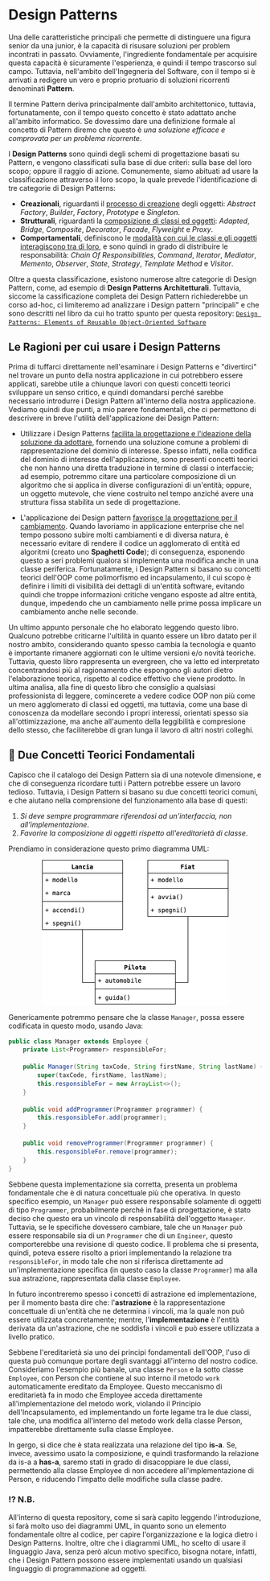 # Design Patterns

Una delle caratteristiche principali che permette di distinguere una figura senior da una junior, è la capacità di
risusare soluzioni per problem incontrati in passato. Ovviamente, l'ingrediente fondamentale per
acquisire questa capacità è sicuramente l'esperienza, e quindi il tempo trascorso sul campo. Tuttavia, nell'ambito
dell'Ingegneria del Software, con il tempo si è arrivati a redigere un vero e proprio protuario di soluzioni ricorrenti
denominati __Pattern__.

Il termine Pattern deriva principalmente dall'ambito architettonico, tuttavia, fortunatamente, con il tempo questo 
concetto è stato adattato anche all'ambito informatico. Se dovessimo dare una definizione formale al concetto di 
Pattern diremo che questo è *una soluzione efficace e comprovata per un problema ricorrente*.

I __Design Patterns__ sono quindi degli schemi di progettazione basati su Pattern, e vengono classificati sulla base di
due criteri: sulla base del loro scopo; oppure il raggio di azione. Comunemente, siamo abituati ad usare la 
classificazione attraverso il loro scopo, la quale prevede l'identificazione di tre categorie di Design Patterns:

* __Creazionali__, riguardanti il <u>processo di creazione</u> degli oggetti: _Abstract Factory_, _Builder_, _Factory_, 
  _Prototype_ e _Singleton_.
* __Strutturali__, riguardanti la <u>composizione di classi ed oggetti</u>: _Adapted_, _Bridge_, _Composite_, 
  _Decorator_, _Facade_, _Flyweight_ e _Proxy_.
* __Comportamentali__, definiscono le <u>modalità con cui le classi e gli oggetti interagiscono tra di loro</u>, e 
  sono  quindi in grado di distribuire le responsabilità: _Chain Of Responsibilities_, _Command_, _Iterator_, 
  _Mediator_, _Memento_, _Observer_, _State_, _Strategy_, _Template Method_ e _Visitor_.

Oltre a questa classificazione, esistono numerose altre categorie di Design Pattern, come, ad esempio di __Design 
Patterns Architetturali__. Tuttavia, siccome la cassificazione completa dei Design Pattern richiederebbe un corso 
ad-hoc, ci limiteremo ad analizzare i Design pattern "principali" e che sono descritti nel libro da cui ho tratto 
spunto per questa repository: [`Design Patterns: Elements of Reusable Object-Oriented Software`](https://www.amazon.it/Design-Patterns-Object-Oriented-Addison-Wesley-Professional-ebook/dp/B000SEIBB8)

## Le Ragioni per cui usare i Design Patterns

Prima di tuffarci direttamente nell'esaminare i Design Patterns e "divertirci" nel trovare un punto della nostra
applicazione in cui potrebbero essere applicati, sarebbe utile a chiunque lavori con questi concetti teorici
sviluppare un senso critico, e quindi domandarsi perché sarebbe necessario introdurre i Design Pattern all'interno
della nostra applicazione. Vediamo quindi due punti, a mio parere fondamentali, che ci permettono di descrivere in
breve l'utilità dell'applicazione dei Design Pattern:

* Utilizzare i Design Patterns <u>facilita la progettazione e l'ideazione della soluzione da adottare</u>, fornendo una
  soluzione comune a problemi di rappresentazione del dominio di interesse. Spesso infatti, nella codifica del dominio
  di interesse dell'applicazione, sono presenti concetti teorici che non hanno una diretta traduzione in termine di
  classi o interfaccie; ad esempio, potremmo citare una particolare composizione di un algoritmo che si applica in
  diverse configurazioni di un'entità; oppure, un oggetto mutevole, che viene costruito nel tempo anziché avere una
  struttura fissa stabilita un sede di progettazione.

* L'applicazione dei Design pattern <u>favorisce la progettazione per il cambiamento</u>. Quando lavoriamo in 
  applicazione enterprise che nel tempo possono subire molti cambiamenti e di diversa natura, è necessario evitare di 
  rendere il codice un agglomerato di entità ed algoritmi (creato uno __Spaghetti Code__); di conseguenza, esponendo 
  questo a seri problemi qualora si implementa una modifica anche in una classe periferica. Fortunatamente, i 
  Design Pattern si basano su concetti teorici dell'OOP come polimorfismo ed incapsulamento, il cui scopo è 
  definire i limiti di visibilità dei dettagli di un'entità software, evitando quindi che troppe informazioni 
  critiche vengano esposte ad altre entità, dunque, impedendo che un cambiamento nelle prime possa implicare un 
  cambiamento anche nelle seconde.

Un ultimo appunto personale che ho elaborato leggendo questo libro. Qualcuno potrebbe criticarne l'ultilità in 
quanto essere un libro datato per il nostro ambito, considerando quanto spesso cambia la tecnologia e quanto è 
importante rimanere aggiornati con le ultime versioni e/o novità teoriche. Tuttavia, questo libro rappresenta un 
evergreen, che va letto ed interpretato concentrandosi più al ragionamento che espongono gli autori dietro 
l'elaborazione teorica, rispetto al codice effettivo che viene prodotto. In ultima analisa, alla fine di questo 
libro che consiglio a qualsiasi professionista di leggere, comincerete a vedere codice OOP non più come un mero 
agglomerato di classi ed oggetti, ma tuttavia, come una base di conoscenza da modellare secondo i propri interessi, 
orientati spesso sia all'ottimizzazione, ma anche all'aumento della leggibilità e compresione dello stesso, che 
faciliterebbe di gran lunga il lavoro di altri nostri colleghi.

## 📖 Due Concetti Teorici Fondamentali

Capisco che il catalogo dei Design Pattern sia di una notevole dimensione, e che di conseguenza ricordare tutti i
Pattern potrebbe essere un lavoro tedioso. Tuttavia, i Design Pattern si basano su due concetti teorici comuni,
e che aiutano nella comprensione del funzionamento alla base di questi:

1. _Si deve sempre programmare riferendosi ad un'interfaccia, non all'implementazione_.
2. _Favorire la composizione di oggetti rispetto all'ereditarietà di classe_.

Prendiamo in considerazione questo primo diagramma UML:

<img src="./Assets/Images/Introduzione-1.png" alt="Introduzione 1" style="display: block; margin: 0 auto;">

Genericamente potremmo pensare che la classe `Manager`, possa essere codificata in questo modo, usando Java:

```java
public class Manager extends Employee {
    private List<Programmer> responsibleFor;
    
    public Manager(String taxCode, String firstName, String lastName) {
        super(taxCode, firstName, lastName);
        this.responsibleFor = new ArrayList<>();
    }
    
    public void addProgrammer(Programmer programmer) {
        this.responsibleFor.add(programmer);
    }
    
    public void removeProgrammer(Programmer programmer) {
        this.responsibleFor.remove(programmer);
    }
}
```

Sebbene questa implementazione sia corretta, presenta un problema fondamentale che è di natura concettuale più che 
operativa. In questo specifico esempio, un `Manager` può essere responsabile solamente di oggetti di tipo 
`Programmer`, probabilmente perché in fase di progettazione, è stato deciso che questo era un vincolo di 
responsabilità dell'oggetto `Manager`. Tuttavia, se le specifiche dovessero cambiare, tale che un `Manager` può 
essere responsabile sia di un `Programmer` che di un `Engineer`, questo comporterebbe una revisione di questo codice.
Il problema che si presenta, quindi, poteva essere risolto a priori implementando la relazione tra `responsibleFor`, 
in modo tale che non si riferisca direttamente ad un'implementazione specifica (in questo caso la classe 
`Programmer`) ma alla sua astrazione, rappresentata dalla classe `Employee`.

In futuro incontreremo spesso i concetti di astrazione ed implementazione, per il momento basta dire che: 
l'__astrazione__ è la rappresentazione concettuale di un'entità che ne determina i vincoli, ma la quale non può 
essere utilizzata concretamente; mentre, l'__implementazione__ è l'entità derivata da un'astrazione, che ne soddisfa 
i vincoli e può essere utilizzata a livello pratico.

Sebbene l'ereditarietà sia uno dei principi fondamentali dell'OOP, l'uso di questa può comunque portare degli svantaggi
all'interno del nostro codice. Consideriamo l'esempio più banale, una classe `Person` e la sotto classe `Employee`,
con Person che contiene al suo interno il metodo `work` automaticamente ereditato da Employee. Questo meccanismo di
ereditarietà fa in modo che Employee acceda direttamente all'implementazione del metodo work, violando il Principio
dell'Incapsulamento, ed implementando un forte legame tra le due classi, tale che, una modifica all'interno del metodo
work della classe Person, impatterebbe direttamente sulla classe Employee. 

In gergo, si dice che è stata realizzata una relazione del tipo __is-a__. Se, invece, avessimo usato la
composizione, e quindi trasformando la relazione da is-a a __has-a__, saremo stati in grado di disacoppiare le due
classi, permettendo alla classe Employee di non accedere all'implementazione di Person, e riducendo l'impatto delle
modifiche sulla classe padre. 

### ⁉️ N.B.
All'interno di questa repository, come si sarà capito leggendo l'introduzione, si farà molto uso dei diagrammi UML, 
in quanto sono un elemento fondamentale oltre al codice, per capire l'organizzazione e la logica dietro i Design 
Patterns. Inoltre, oltre che i diagrammi UML, ho scelto di usare il linguaggio Java, senza però alcun motivo 
specifico, bisogna notare, infatti, che i Design Pattern possono essere implementati usando un qualsiasi linguaggio 
di programmazione ad oggetti.
